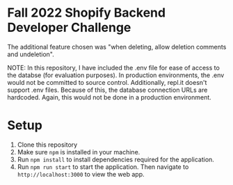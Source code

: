# Fall 2022 Shopify Backend Developer Challenge

The additional feature chosen was "when deleting, allow deletion comments and undeletion".

NOTE: In this repository, I have included the .env file for ease of access to the databse (for evaluation purposes). In production environments, the .env would not be committed to source control. Additionally, repl.it doesn't support .env files. Because of this, the database connection URLs are hardcoded. Again, this would not be done in a production environment.

# Setup

1. Clone this repository
2. Make sure `npm` is installed in your machine.
3. Run `npm install` to install dependencies required for the application.
4. Run `npm run start` to start the application. Then navigate to `http://localhost:3000` to view the web app.
